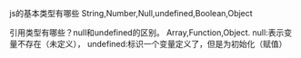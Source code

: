 js的基本类型有哪些
	String,Number,Null,undefined,Boolean,Object

引用类型有哪些？null和undefined的区别。
	Array,Function,Object.
	null:表示变量不存在（未定义），
	undefined:标识一个变量定义了，但是为初始化（赋值）
